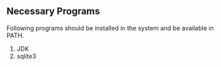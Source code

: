 ## Necessary Programs

Following programs should be installed in the system and be available in PATH.

1. JDK
2. sqlite3


